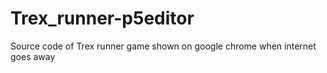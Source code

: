 # Trex_runner-p5editor
Source code of Trex runner game shown on google chrome when internet goes away
